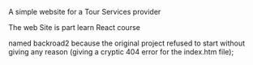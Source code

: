A simple website for a Tour Services provider

The web Site is part learn React course

named backroad2 because the original project refused to start without giving any reason (giving a cryptic 404 error for the index.htm file);

